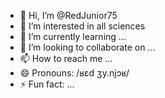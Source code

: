 - 👋 Hi, I’m @RedJunior75
- 👀 I’m interested in all sciences
- 🌱 I’m currently learning ...
- 💞️ I’m looking to collaborate on ...
- 📫 How to reach me ...
- 😄 Pronouns: /ʁɛd ʒy.njɔʁ/
- ⚡ Fun fact: ...

<!---
RedJunior75/RedJunior75 is a ✨ special ✨ repository because its `README.md` (this file) appears on your GitHub profile.
You can click the Preview link to take a look at your changes.
--->

